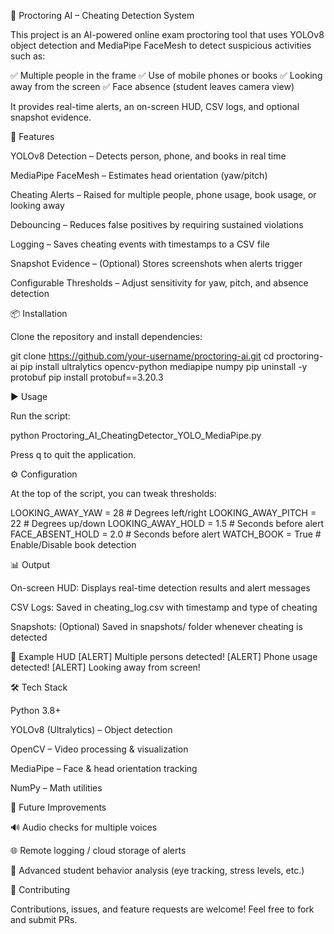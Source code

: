 🎥 Proctoring AI – Cheating Detection System

This project is an AI-powered online exam proctoring tool that uses YOLOv8 object detection and MediaPipe FaceMesh to detect suspicious activities such as:

✅ Multiple people in the frame
✅ Use of mobile phones or books
✅ Looking away from the screen
✅ Face absence (student leaves camera view)

It provides real-time alerts, an on-screen HUD, CSV logs, and optional snapshot evidence.

🚀 Features

YOLOv8 Detection – Detects person, phone, and books in real time

MediaPipe FaceMesh – Estimates head orientation (yaw/pitch)

Cheating Alerts – Raised for multiple people, phone usage, book usage, or looking away

Debouncing – Reduces false positives by requiring sustained violations

Logging – Saves cheating events with timestamps to a CSV file

Snapshot Evidence – (Optional) Stores screenshots when alerts trigger

Configurable Thresholds – Adjust sensitivity for yaw, pitch, and absence detection

📦 Installation

Clone the repository and install dependencies:

git clone https://github.com/your-username/proctoring-ai.git
cd proctoring-ai
pip install ultralytics opencv-python mediapipe numpy
pip uninstall -y protobuf
pip install protobuf==3.20.3

▶️ Usage

Run the script:

python Proctoring_AI_CheatingDetector_YOLO_MediaPipe.py


Press q to quit the application.

⚙️ Configuration

At the top of the script, you can tweak thresholds:

LOOKING_AWAY_YAW = 28      # Degrees left/right
LOOKING_AWAY_PITCH = 22    # Degrees up/down
LOOKING_AWAY_HOLD = 1.5    # Seconds before alert
FACE_ABSENT_HOLD = 2.0     # Seconds before alert
WATCH_BOOK = True          # Enable/Disable book detection

📊 Output

On-screen HUD: Displays real-time detection results and alert messages

CSV Logs: Saved in cheating_log.csv with timestamp and type of cheating

Snapshots: (Optional) Saved in snapshots/ folder whenever cheating is detected

📸 Example HUD
[ALERT] Multiple persons detected!
[ALERT] Phone usage detected!
[ALERT] Looking away from screen!

🛠 Tech Stack

Python 3.8+

YOLOv8 (Ultralytics) – Object detection

OpenCV – Video processing & visualization

MediaPipe – Face & head orientation tracking

NumPy – Math utilities

📌 Future Improvements

🔊 Audio checks for multiple voices

🌐 Remote logging / cloud storage of alerts

🎯 Advanced student behavior analysis (eye tracking, stress levels, etc.)

🤝 Contributing

Contributions, issues, and feature requests are welcome!
Feel free to fork and submit PRs.
